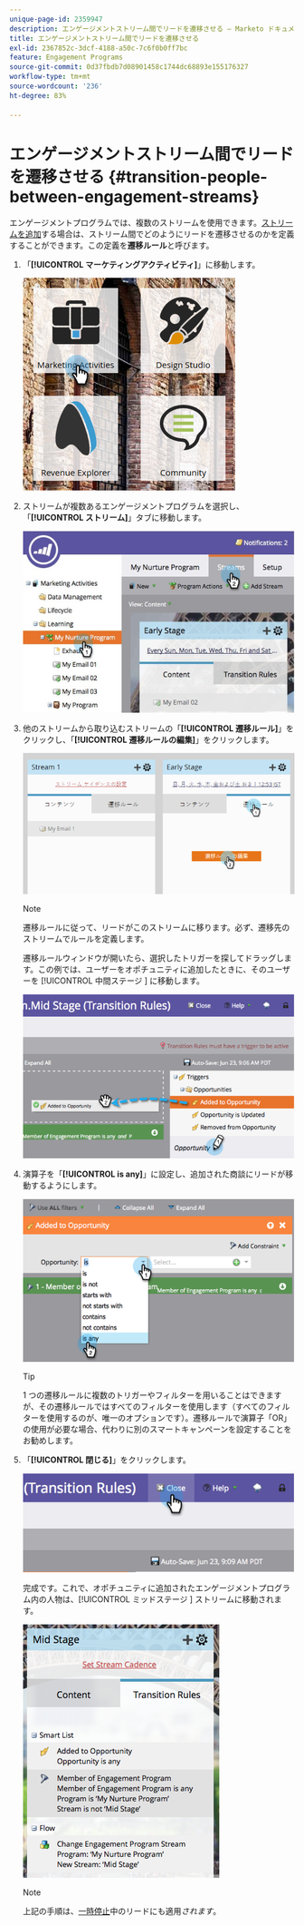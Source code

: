 ```yaml
---
unique-page-id: 2359947
description: エンゲージメントストリーム間でリードを遷移させる — Marketo ドキュメント — 製品ドキュメント
title: エンゲージメントストリーム間でリードを遷移させる
exl-id: 2367852c-3dcf-4188-a50c-7c6f0b0ff7bc
feature: Engagement Programs
source-git-commit: 0d37fbdb7d08901458c1744dc68893e155176327
workflow-type: tm+mt
source-wordcount: '236'
ht-degree: 83%

---
```


# エンゲージメントストリーム間でリードを遷移させる {#transition-people-between-engagement-streams}

エンゲージメントプログラムでは、複数のストリームを使用できます。[ストリームを追加](/help/marketo/product-docs/email-marketing/drip-nurturing/creating-an-engagement-program/add-a-stream.md)する場合は、ストリーム間でどのようにリードを遷移させるのかを定義することができます。この定義を&#x200B;**遷移ルール**&#x200B;と呼びます。

1. 「**[!UICONTROL マーケティングアクティビティ]**」に移動します。

   ![](assets/ma.png)

1. ストリームが複数あるエンゲージメントプログラムを選択し、「**[!UICONTROL ストリーム]**」タブに移動します。

   ![](assets/multistream.jpg)

1. 他のストリームから取り込むストリームの「**[!UICONTROL 遷移ルール]**」をクリックし、「**[!UICONTROL 遷移ルールの編集]**」をクリックします。

   ![](assets/image2014-9-15-18-3a10-3a18.png)

   >[!NOTE]
   >
   >遷移ルールに従って、リードがこのストリームに移ります。必ず、遷移先のストリームでルールを定義します。

   遷移ルールウィンドウが開いたら、選択したトリガーを探してドラッグします。この例では、ユーザーをオポチュニティに追加したときに、そのユーザーを [!UICONTROL  中間ステージ ] に移動します。

   ![](assets/image2014-9-15-18-3a10-3a46.png)

1. 演算子を「**[!UICONTROL is any]**」に設定し、追加された商談にリードが移動するようにします。

   ![](assets/image2014-9-15-18-3a11-3a14.png)

   >[!TIP]
   >
   >1 つの遷移ルールに複数のトリガーやフィルターを用いることはできますが、その遷移ルールではすべてのフィルターを使用します（すべてのフィルターを使用するのが、唯一のオプションです）。遷移ルールで演算子「OR」の使用が必要な場合、代わりに別のスマートキャンペーンを設定することをお勧めします。

1. 「**[!UICONTROL 閉じる]**」をクリックします。

   ![](assets/image2014-9-15-18-3a11-3a23.png)

   完成です。これで、オポチュニティに追加されたエンゲージメントプログラム内の人物は、[!UICONTROL  ミッドステージ ] ストリームに移動されます。

   ![](assets/image2014-9-15-18-3a11-3a29.png)

   >[!NOTE]
   >
   >上記の手順は、[一時停止](/help/marketo/product-docs/email-marketing/drip-nurturing/using-engagement-programs/pause-people-in-an-engagement-program.md)中のリードにも適用&#x200B;*されます*。
